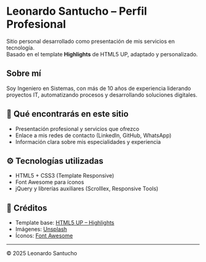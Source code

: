 # Leonardo Santucho – Perfil Profesional

Sitio personal desarrollado como presentación de mis servicios en tecnología.  
Basado en el template **Highlights** de HTML5 UP, adaptado y personalizado.

## Sobre mí

Soy Ingeniero en Sistemas, con más de 10 años de experiencia liderando proyectos IT, automatizando procesos y desarrollando soluciones digitales.

## 🚀 Qué encontrarás en este sitio

- Presentación profesional y servicios que ofrezco  
- Enlace a mis redes de contacto (LinkedIn, GitHub, WhatsApp)  
- Información clara sobre mis especialidades y experiencia  

## ⚙️ Tecnologías utilizadas

- HTML5 + CSS3 (Template Responsive)  
- Font Awesome para íconos  
- jQuery y librerías auxiliares (Scrolllex, Responsive Tools)  

## 📄 Créditos

- Template base: [HTML5 UP – Highlights](https://html5up.net/highlights)  
- Imágenes: [Unsplash](https://unsplash.com)  
- Íconos: [Font Awesome](https://fontawesome.com)  

---

© 2025 Leonardo Santucho
